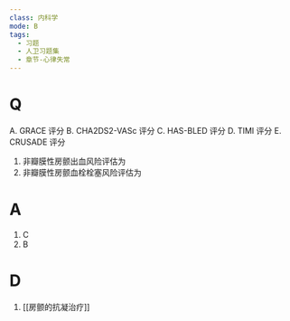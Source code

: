 ```yaml
---
class: 内科学
mode: B
tags:
  - 习题
  - 人卫习题集
  - 章节-心律失常
---
```


# Q
A. GRACE 评分 
B. CHA2DS2-VASc 评分
C. HAS-BLED 评分 
D. TIMI 评分
E. CRUSADE 评分
1. 非瓣膜性房颤出血风险评估为
2. 非瓣膜性房颤血栓栓塞风险评估为
# A
1. C
2. B
# D
1. [[房颤的抗凝治疗]]